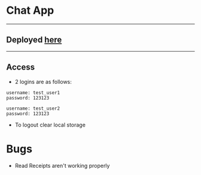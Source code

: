 # Chat App
---
## Deployed [here](https://my-fake-slack.netlify.app/)
---
## Access
- 2 logins are as follows: 
```
username: test_user1
password: 123123

username: test_user2
password: 123123
```

- To logout clear local storage  

# Bugs
- Read Receipts aren't working properly
